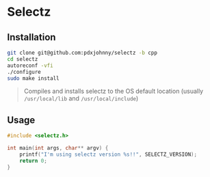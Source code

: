 # Selectz

## Installation

```bash
git clone git@github.com:pdxjohnny/selectz -b cpp
cd selectz
autoreconf -vfi
./configure
sudo make install
```

> Compiles and installs selectz to the OS default location
> (usually `/usr/local/lib` and `/usr/local/include`)


## Usage

```cpp
#include <selectz.h>

int main(int args, char** argv) {
	printf("I'm using selectz version %s!!", SELECTZ_VERSION);
	return 0;
}
```

